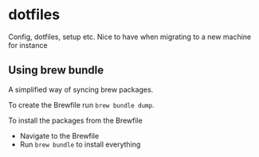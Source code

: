 # dotfiles
Config, dotfiles, setup etc. Nice to have when migrating to a new machine for instance


## Using brew bundle
A simplified way of syncing brew packages. 

To create the Brewfile run `brew bundle dump`.


To install the packages from the Brewfile
* Navigate to the Brewfile
* Run `brew bundle` to install everything
